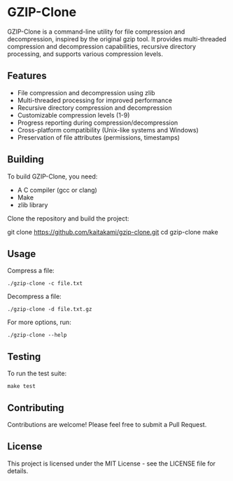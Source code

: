 # GZIP-Clone

GZIP-Clone is a command-line utility for file compression and decompression, inspired by the original gzip tool. It provides multi-threaded compression and decompression capabilities, recursive directory processing, and supports various compression levels.

## Features

- File compression and decompression using zlib
- Multi-threaded processing for improved performance
- Recursive directory compression and decompression
- Customizable compression levels (1-9)
- Progress reporting during compression/decompression
- Cross-platform compatibility (Unix-like systems and Windows)
- Preservation of file attributes (permissions, timestamps)

## Building

To build GZIP-Clone, you need:

- A C compiler (gcc or clang)
- Make
- zlib library

Clone the repository and build the project:

git clone https://github.com/kaitakami/gzip-clone.git
cd gzip-clone
make

## Usage

Compress a file:
```
./gzip-clone -c file.txt
```

Decompress a file:
```
./gzip-clone -d file.txt.gz
```

For more options, run:
```
./gzip-clone --help
```

## Testing

To run the test suite:

```
make test
```

## Contributing

Contributions are welcome! Please feel free to submit a Pull Request.

## License

This project is licensed under the MIT License - see the LICENSE file for details.